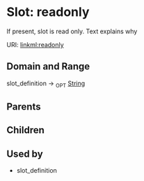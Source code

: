 
# Slot: readonly


If present, slot is read only.  Text explains why

URI: [linkml:readonly](https://w3id.org/linkml/readonly)


## Domain and Range

slot_definition ->  <sub>OPT</sub>
 [String](types/String.md)

## Parents


## Children


## Used by

 * slot_definition

